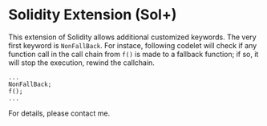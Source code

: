 # Solidity Extension (Sol+)

This extension of Solidity allows additional customized keywords.
The very first keyword is `NonFallBack`.
For instace, following codelet will check if any function call in  the call chain from `f()` is made to a fallback function; if so, it will stop the execution, rewind the callchain.

    ...
    NonFallBack;
    f();
    ...

For details, please contact me.
